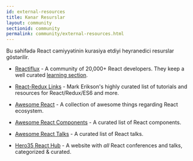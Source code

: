 ```yaml
---
id: external-resources
title: Kənar Resurslar
layout: community
sectionid: community
permalink: community/external-resources.html
---
```


Bu səhifədə React cəmiyyətinin kurasiya etdiyi heyranedici resurslar göstərilir.

- [Reactiflux](https://www.reactiflux.com/) - A community of 20,000+ React developers. They keep a well curated [learning section](https://www.reactiflux.com/learning/).

- [React-Redux Links](https://github.com/markerikson/react-redux-links) - Mark Erikson's highly curated list of tutorials and resources for React/Redux/ES6 and more.

- [Awesome React](https://github.com/enaqx/awesome-react) - A collection of awesome things regarding React ecosystem.

- [Awesome React Components](https://github.com/brillout/awesome-react-components) - A curated list of React components.

- [Awesome React Talks](https://github.com/tiaanduplessis/awesome-react-talks) - A curated list of React talks.

- [Hero35 React Hub](https://hero35.com/topic/react) - A website with _all_ React conferences and talks, categorized & curated.
